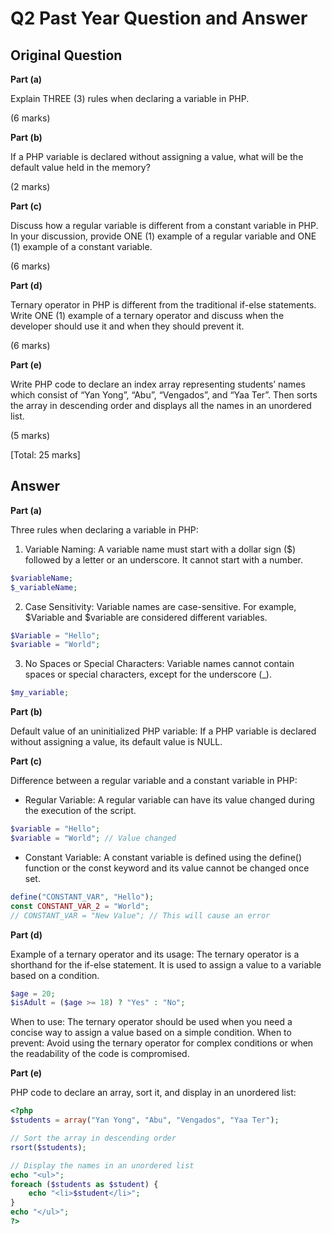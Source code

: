 # Q2 Past Year Question and Answer

## Original Question

**Part (a)**

Explain THREE (3) rules when declaring a variable in PHP.

(6 marks)

**Part (b)**

If a PHP variable is declared without assigning a value, what will be the default value held in the memory?

(2 marks)

**Part (c)**

Discuss how a regular variable is different from a constant variable in PHP. In your discussion, provide ONE (1) example of a regular variable and ONE (1) example of a constant variable.

(6 marks)

**Part (d)**

Ternary operator in PHP is different from the traditional if-else statements. Write ONE (1) example of a ternary operator and discuss when the developer should use it and when they should prevent it.

(6 marks)

**Part (e)**

Write PHP code to declare an index array representing students’ names which consist of “Yan Yong”, “Abu”, “Vengados”, and “Yaa Ter”. Then sorts the array in descending order and displays all the names in an unordered list.

(5 marks)

[Total: 25 marks]

## Answer

**Part (a)**

Three rules when declaring a variable in PHP:

1. Variable Naming: A variable name must start with a dollar sign ($) followed by a letter or an underscore. It cannot start with a number.

```php
$variableName;
$_variableName;
```

2. Case Sensitivity: Variable names are case-sensitive. For example, $Variable and $variable are considered different variables.

```php
$Variable = "Hello";
$variable = "World";
```

3. No Spaces or Special Characters: Variable names cannot contain spaces or special characters, except for the underscore (_).

```php
$my_variable;
```

**Part (b)**

Default value of an uninitialized PHP variable:
If a PHP variable is declared without assigning a value, its default value is NULL.

**Part (c)**

Difference between a regular variable and a constant variable in PHP:

- Regular Variable: A regular variable can have its value changed during the execution of the script.

```php
$variable = "Hello";
$variable = "World"; // Value changed
```

- Constant Variable: A constant variable is defined using the define() function or the const keyword and its value cannot be changed once set.

```php
define("CONSTANT_VAR", "Hello");
const CONSTANT_VAR_2 = "World";
// CONSTANT_VAR = "New Value"; // This will cause an error
```

**Part (d)**

Example of a ternary operator and its usage:
The ternary operator is a shorthand for the if-else statement. It is used to assign a value to a variable based on a condition.

```php
$age = 20;
$isAdult = ($age >= 18) ? "Yes" : "No";
```

When to use: The ternary operator should be used when you need a concise way to assign a value based on a simple condition.
When to prevent: Avoid using the ternary operator for complex conditions or when the readability of the code is compromised.

**Part (e)**

PHP code to declare an array, sort it, and display in an unordered list:

```php
<?php
$students = array("Yan Yong", "Abu", "Vengados", "Yaa Ter");

// Sort the array in descending order
rsort($students);

// Display the names in an unordered list
echo "<ul>";
foreach ($students as $student) {
    echo "<li>$student</li>";
}
echo "</ul>";
?>
```